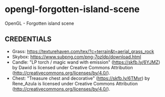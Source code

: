 # opengl-forgotten-island-scene
OpenGL - Forgotten island scene


## CREDENTIALS
* Grass: https://texturehaven.com/tex/?c=terrain&t=aerial_grass_rock
* Skybox: https://www.subpng.com/png-7ozldp/download.html
* Candle: "LP torch / magic wand with emission" (https://skfb.ly/6YJMZ) by Dawid is licensed under Creative Commons Attribution (http://creativecommons.org/licenses/by/4.0/).
* Chest: "Treasure chest and decorative" (https://skfb.ly/6TMyr) by Rene_Azula is licensed under Creative Commons Attribution (http://creativecommons.org/licenses/by/4.0/).
